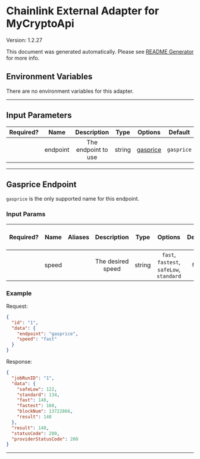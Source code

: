 # Chainlink External Adapter for MyCryptoApi

Version: 1.2.27

This document was generated automatically. Please see [README Generator](../../scripts#readme-generator) for more info.

## Environment Variables

There are no environment variables for this adapter.

---

## Input Parameters

| Required? |   Name   |     Description     |  Type  |            Options             |  Default   |
| :-------: | :------: | :-----------------: | :----: | :----------------------------: | :--------: |
|           | endpoint | The endpoint to use | string | [gasprice](#gasprice-endpoint) | `gasprice` |

---

## Gasprice Endpoint

`gasprice` is the only supported name for this endpoint.

### Input Params

| Required? | Name  | Aliases |    Description    |  Type  |                 Options                  | Default | Depends On | Not Valid With |
| :-------: | :---: | :-----: | :---------------: | :----: | :--------------------------------------: | :-----: | :--------: | :------------: |
|           | speed |         | The desired speed | string | `fast`, `fastest`, `safeLow`, `standard` | `fast`  |            |                |

### Example

Request:

```json
{
  "id": "1",
  "data": {
    "endpoint": "gasprice",
    "speed": "fast"
  }
}
```

Response:

```json
{
  "jobRunID": "1",
  "data": {
    "safeLow": 122,
    "standard": 134,
    "fast": 148,
    "fastest": 160,
    "blockNum": 13722866,
    "result": 148
  },
  "result": 148,
  "statusCode": 200,
  "providerStatusCode": 200
}
```

---
